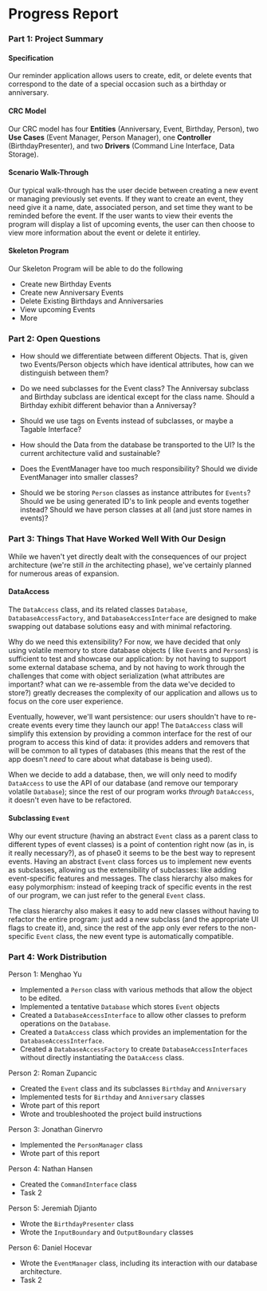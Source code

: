 # Progress Report

### Part 1: Project Summary

#### Specification

Our reminder application allows users to create, edit, or delete events that correspond to the date of a special occasion such as a birthday or anniversary.

#### CRC Model

Our CRC model has four **Entities** (Anniversary, Event, Birthday, Person), two **Use Cases** (Event Manager, Person Manager), one **Controller** (BirthdayPresenter), and two **Drivers** (Command Line Interface, Data Storage).

#### Scenario Walk-Through

Our typical walk-through has the user decide between creating a new event or managing previously set events. If they want to create an event, they need give it a name, date, associated person, and set time they want to be reminded before the event. If the user wants to view their events the program will display a list of upcoming events, the user can then choose to view more information about the event or delete it entirley.

#### Skeleton Program

Our Skeleton Program will be able to do the following

- Create new Birthday Events
- Create new Anniversary Events
- Delete Existing Birthdays and Anniversaries
- View upcoming Events
- More

### Part 2: Open Questions

- How should we differentiate between different Objects. That is, given two Events/Person objects which have identical attributes, how can we distinguish between them?

- Do we need subclasses for the Event class? The Anniversay subclass and Birthday subclass are identical except for the class name. Should a Birthday exhibit different behavior than a Anniversay?

- Should we use tags on Events instead of subclasses, or maybe a Tagable Interface?

- How should the Data from the database be transported to the UI? Is the current architecture valid and sustainable?

- Does the EventManager have too much responsibility? Should we divide EventManager into smaller classes?

- Should we be storing `Person` classes as instance attributes for `Events`? Should we be using generated ID's to link people and events together instead? Should we have person classes at all (and just store names in events)?

### Part 3: Things That Have Worked Well With Our Design

While we haven't yet directly dealt with the consequences of our project architecture (we're still _in_ the architecting
phase), we've certainly planned for numerous areas of expansion.

#### DataAccess

The `DataAccess` class, and its related classes `Database`, `DatabaseAccessFactory`, and `DatabaseAccessInterface` are
designed to make swapping out database solutions easy and with minimal refactoring.

Why do we need this extensibility? For now, we have decided that only using volatile memory to store database objects (
like `Event`s and `Person`s) is sufficient to test and showcase our application: by not having to support some external
database schema, and by not having to work through the challenges that come with object serialization (what attributes
are important? what can we re-assemble from the data we've decided to store?) greatly decreases the complexity of our
application and allows us to focus on the core user experience.

Eventually, however, we'll want persistence: our users shouldn't have to re-create events every time they launch our
app! The `DataAccess` class will simplify this extension by providing a common interface for the rest of our program to
access this kind of data: it provides adders and removers that will be common to all types of databases (this means that
the rest of the app doesn't _need_ to care about what database is being used).

When we decide to add a database, then, we will only need to modify `DataAccess` to use the API of our
database (and remove our temporary volatile `Database`); since the rest of our program works _through_ `DataAccess`, it
doesn't even have to be refactored.

#### Subclassing `Event`

Why our event structure (having an abstract `Event` class as a parent class to different types of event classes) is a
point of contention right now (as in, is it really necessary?), as of phase0 it seems to be the best way to represent
events. Having an abstract `Event` class forces us to implement new events as subclasses, allowing us the extensibility
of subclasses: like adding event-specific features and messages. The class hierarchy also makes for easy polymorphism: 
instead of keeping track of specific events in the rest of our program, we can just refer to the general `Event` class.

The class hierarchy also makes it easy to add new classes without having to refactor the entire program: just add a new
subclass (and the appropriate UI flags to create it), and, since the rest of the app only ever refers to the
non-specific `Event` class, the new event type is automatically compatible.

### Part 4: Work Distribution

Person 1: Menghao Yu

- Implemented a `Person` class with various methods that allow the object to be edited.
- Implemented a tentative `Database` which stores `Event` objects
- Created a `DatabaseAccessInterface` to allow other classes to preform operations on the `Database`.
- Created a `DataAccess` class which provides an implementation for the `DatabaseAccessInterface`.
- Created a `DatabaseAccessFactory` to create `DatabaseAccessInterfaces` without directly instantiating the `DataAccess` class.

Person 2: Roman Zupancic

- Created the `Event` class and its subclasses `Birthday` and `Anniversary`
- Implemented tests for `Birthday` and `Anniversary` classes
- Wrote part of this report
- Wrote and troubleshooted the project build instructions

Person 3: Jonathan Ginervro

- Implemented the `PersonManager` class
- Wrote part of this report

Person 4: Nathan Hansen

- Created the `CommandInterface` class
- Task 2

Person 5: Jeremiah Djianto

- Wrote the `BirthdayPresenter` class
- Wrote the `InputBoundary` and `OutputBoundary` classes

Person 6: Daniel Hocevar

- Wrote the `EventManager` class, including its interaction with our database architecture.
- Task 2
